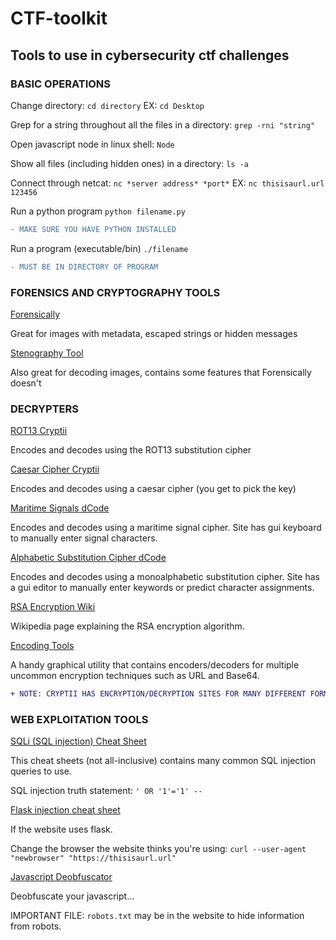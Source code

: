 # CTF-toolkit

## Tools to use in cybersecurity ctf challenges

### BASIC OPERATIONS


Change directory: 
```cd directory``` EX: ```cd Desktop```

Grep for a string throughout all the files in a directory:
```grep -rni "string"```

Open javascript node in linux shell:
```Node```

Show all files (including hidden ones) in a directory: ```ls -a```

Connect through netcat:
``` nc *server address* *port* ``` EX: ```nc thisisaurl.url 123456```

Run a python program
```python filename.py```
```diff
- MAKE SURE YOU HAVE PYTHON INSTALLED
```

Run a program (executable/bin)
```./filename```
```diff
- MUST BE IN DIRECTORY OF PROGRAM
```


### FORENSICS AND CRYPTOGRAPHY TOOLS

[Forensically](https://29a.ch/photo-forensics/#forensic-magnifier)

Great for images with metadata, escaped strings or hidden messages

[Stenography Tool](https://stylesuxx.github.io/steganography/)

Also great for decoding images, contains some features that Forensically doesn't

### DECRYPTERS

[ROT13 Cryptii](https://cryptii.com/pipes/rot13-decoder)

Encodes and decodes using the ROT13 substitution cipher

[Caesar Cipher Cryptii](https://cryptii.com/pipes/caesar-cipher)

Encodes and decodes using a caesar cipher (you get to pick the key)

[Maritime Signals dCode](https://www.dcode.fr/maritime-signals-code)

Encodes and decodes using a maritime signal cipher. Site has gui keyboard to manually enter signal characters.

[Alphabetic Substitution Cipher dCode](https://www.dcode.fr/monoalphabetic-substitution)

Encodes and decodes using a monoalphabetic substitution cipher. Site has a gui editor to manually enter keywords or predict character assignments.

[RSA Encryption Wiki](https://simple.wikipedia.org/wiki/RSA_algorithm)

Wikipedia page explaining the RSA encryption algorithm.

[Encoding Tools](https://encoding.tools/)

A handy graphical utility that contains encoders/decoders for multiple uncommon encryption techniques such as URL and Base64.

```diff
+ NOTE: CRYPTII HAS ENCRYPTION/DECRYPTION SITES FOR MANY DIFFERENT FORMS OF ENCRYPTION (HEX, OCT, ASCII, ETC)
```
### WEB EXPLOITATION TOOLS

[SQLi (SQL injection) Cheat Sheet](https://www.netsparker.com/blog/web-security/sql-injection-cheat-sheet/)

This cheat sheets (not all-inclusive) contains many common SQL injection queries to use.

SQL injection truth statement: ```' OR '1'='1' --```

[Flask injection cheat sheet](https://pequalsnp-team.github.io/cheatsheet/flask-jinja2-ssti)

If the website uses flask.

Change the browser the website thinks you're using: ```curl --user-agent "newbrowser" "https://thisisaurl.url"```

[Javascript Deobfuscator](https://lelinhtinh.github.io/de4js/)

Deobfuscate your javascript...

IMPORTANT FILE: ```robots.txt``` may be in the website to hide information from robots.



